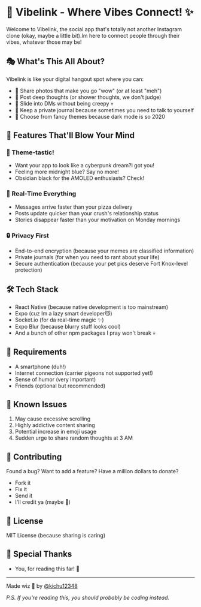 # 🌟 Vibelink - Where Vibes Connect! ✨

Welcome to Vibelink, the social app that's totally not another Instagram clone (okay, maybe a little bit).Im here to connect people through their vibes, whatever those may be!

## 🎭 What's This All About?

Vibelink is like your digital hangout spot where you can:

- 📸 Share photos that make you go "wow" (or at least "meh")
- 💭 Post deep thoughts (or shower thoughts, we don't judge)
- 💬 Slide into DMs without being creepy 💀
- 📖 Keep a private journal because sometimes you need to talk to yourself
- 🌈 Choose from fancy themes because dark mode is so 2020

## 🚀 Features That'll Blow Your Mind

### 🎨 Theme-tastic!

- Want your app to look like a cyberpunk dream?I got you!
- Feeling more midnight blue? Say no more!
- Obsidian black for the AMOLED enthusiasts? Check!

### 📱 Real-Time Everything

- Messages arrive faster than your pizza delivery
- Posts update quicker than your crush's relationship status
- Stories disappear faster than your motivation on Monday mornings

### 🔒 Privacy First

- End-to-end encryption (because your memes are classified information)
- Private journals (for when you need to rant about your life)
- Secure authentication (because your pet pics deserve Fort Knox-level protection)

## 🛠️ Tech Stack

- React Native (because native development is too mainstream)
- Expo (cuz Im a lazy smart developer😼)
- Socket.io (for da real-time magic ✨)
- Expo Blur (because blurry stuff looks cool)
- And a bunch of other npm packages I pray won't break 💀

## 🎯 Requirements

- A smartphone (duh!)
- Internet connection (carrier pigeons not supported yet!)
- Sense of humor (very important)
- Friends (optional but recommended)

## 🚨 Known Issues

1. May cause excessive scrolling
2. Highly addictive content sharing
3. Potential increase in emoji usage
4. Sudden urge to share random thoughts at 3 AM

## 🤝 Contributing

Found a bug? Want to add a feature? Have a million dollars to donate?

- Fork it
- Fix it
- Send it
- I'll credit ya (maybe 👀)

## 📜 License

MIT License (because sharing is caring)

## 🙏 Special Thanks

- You, for reading this far! 🌟

---

Made wiz 💖 by [@kichu12348](https://github.com/kichu12348)

_P.S. If you're reading this, you should probably be coding instead._
